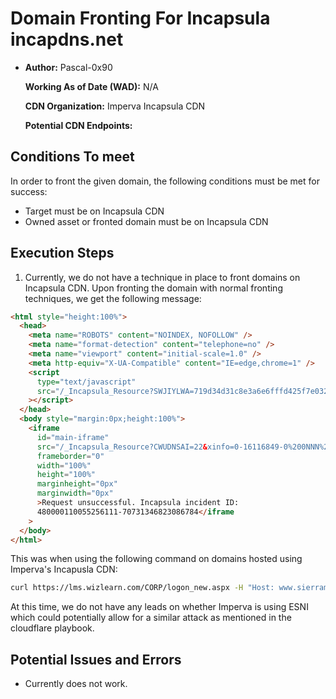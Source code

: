 # Domain Fronting For Incapsula incapdns.net

- **Author:** Pascal-0x90

  **Working As of Date (WAD):** N/A

  **CDN Organization:** Imperva Incapsula CDN

  **Potential CDN Endpoints:**

## Conditions To meet

In order to front the given domain, the following conditions must be met for
success:

- Target must be on Incapsula CDN
- Owned asset or fronted domain must be on Incapsula CDN

## Execution Steps

1. Currently, we do not have a technique in place to front domains on Incapsula
   CDN. Upon fronting the domain with normal fronting techniques, we get the
   following message:

```html
<html style="height:100%">
  <head>
    <meta name="ROBOTS" content="NOINDEX, NOFOLLOW" />
    <meta name="format-detection" content="telephone=no" />
    <meta name="viewport" content="initial-scale=1.0" />
    <meta http-equiv="X-UA-Compatible" content="IE=edge,chrome=1" />
    <script
      type="text/javascript"
      src="/_Incapsula_Resource?SWJIYLWA=719d34d31c8e3a6e6fffd425f7e032f3"
    ></script>
  </head>
  <body style="margin:0px;height:100%">
    <iframe
      id="main-iframe"
      src="/_Incapsula_Resource?CWUDNSAI=22&xinfo=0-16116849-0%200NNN%20RT%281593027418937%20146%29%20q%280%20-1%20-1%20-1%29%20r%280%20-1%29%20B15%284%2c200%2c0%29%20U5&incident_id=480000110055256111-70731346823086784&edet=15&cinfo=04000000&rpinfo=0"
      frameborder="0"
      width="100%"
      height="100%"
      marginheight="0px"
      marginwidth="0px"
      >Request unsuccessful. Incapsula incident ID:
      480000110055256111-70731346823086784</iframe
    >
  </body>
</html>
```

This was when using the following command on domains hosted using Imperva's
Incapusla CDN:

```bash
curl https://lms.wizlearn.com/CORP/logon_new.aspx -H "Host: www.sierramist.com"
```

At this time, we do not have any leads on whether Imperva is using ESNI which
could potentially allow for a similar attack as mentioned in the cloudflare
playbook.

## Potential Issues and Errors

- Currently does not work.
